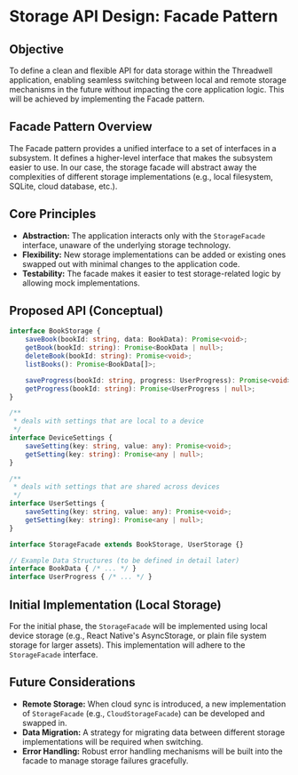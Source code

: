 # Storage API Design: Facade Pattern

## Objective
To define a clean and flexible API for data storage within the Threadwell application, enabling seamless switching between local and remote storage mechanisms in the future without impacting the core application logic. This will be achieved by implementing the Facade pattern.

## Facade Pattern Overview
The Facade pattern provides a unified interface to a set of interfaces in a subsystem. It defines a higher-level interface that makes the subsystem easier to use. In our case, the storage facade will abstract away the complexities of different storage implementations (e.g., local filesystem, SQLite, cloud database, etc.).

## Core Principles
*   **Abstraction:** The application interacts only with the `StorageFacade` interface, unaware of the underlying storage technology.
*   **Flexibility:** New storage implementations can be added or existing ones swapped out with minimal changes to the application code.
*   **Testability:** The facade makes it easier to test storage-related logic by allowing mock implementations.

## Proposed API (Conceptual)

```typescript
interface BookStorage {
    saveBook(bookId: string, data: BookData): Promise<void>;
    getBook(bookId: string): Promise<BookData | null>;
    deleteBook(bookId: string): Promise<void>;
    listBooks(): Promise<BookData[]>;

    saveProgress(bookId: string, progress: UserProgress): Promise<void>;
    getProgress(bookId: string): Promise<UserProgress | null>;
}

/**
 * deals with settings that are local to a device
 */
interface DeviceSettings {
    saveSetting(key: string, value: any): Promise<void>;
    getSetting(key: string): Promise<any | null>;
}

/**
 * deals with settings that are shared across devices
 */
interface UserSettings {
    saveSetting(key: string, value: any): Promise<void>;
    getSetting(key: string): Promise<any | null>;
}

interface StorageFacade extends BookStorage, UserStorage {}

// Example Data Structures (to be defined in detail later)
interface BookData { /* ... */ }
interface UserProgress { /* ... */ }
```

## Initial Implementation (Local Storage)
For the initial phase, the `StorageFacade` will be implemented using local device storage (e.g., React Native's AsyncStorage, or plain file system storage for larger assets). This implementation will adhere to the `StorageFacade` interface.

## Future Considerations
*   **Remote Storage:** When cloud sync is introduced, a new implementation of `StorageFacade` (e.g., `CloudStorageFacade`) can be developed and swapped in.
*   **Data Migration:** A strategy for migrating data between different storage implementations will be required when switching.
*   **Error Handling:** Robust error handling mechanisms will be built into the facade to manage storage failures gracefully.
